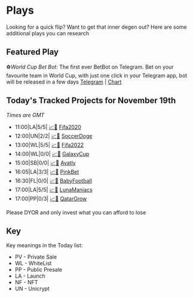 
# Plays

Looking for a quick flip? Want to get that inner degen out? Here are some additional plays you can research

## Featured Play

⚽️*World Cup Bet Bot:* The first ever BetBot on Telegram. Bet on your favourite team in World Cup, with just one click in your Telegram app, bot will be released in a few days 
[Telegram](https://t.me/worldcupbetbotcoin) | [Chart](https://poocoin.app/tokens/0xb413330408d15270b4d0f9f973de9bec007c12a5)

## Today's Tracked Projects for November 19th
_Times are GMT_

- 11:00|LA|5/5| [📈](https://poocoin.app/tokens/0xeff602978f3716302645c526f4cd429b64a5290f)[📲](https://www.pinksale.finance/launchpad/0x173DFC2B0d584E838B50faEf2bF8a31698f9Fb04?chain=BSC) [Fifa2020](https://t.me/FIFA2022CN100x)
- 12:00|UN|2/2| [📈](https://poocoin.app/tokens/0x4ef1dbe0a2367a716ffdb4c4357f5163ca208cc4)[📲](https://app.unicrypt.network/amm/pancake-v2/ilo/0x63356Bd5C0b19402A6C98dc904B8b2689C30398E) [SoccerDoge](https://t.me/SoccerDoge_global)
- 13:00|WL|5/5| [📈](https://poocoin.app/tokens/0xf1fa20228a94c305bf4cd55a765636b3665d4d20)[📲](https://www.pinksale.finance/launchpad/0x79A34e076A300Aec92FfA79aC271F31336031d74?chain=BSC) [Fifa2022](https://t.me/fifa2022OfficialCN)
- 14:00|WL|0/0| [📈](https://poocoin.app/tokens/0xd70da4e4ccb1075378ee7880de4d0ac0e7f2ffea)[📲](https://www.pinksale.finance/launchpad/0x33954A48382f06f2FE8D3D441ebB74D494Ffd60D?chain=BSC) [GalaxyCup](https://t.me/GalaxyCupGamefiOfficials)
- 15:00|SB|0/0| [📈](https://poocoin.app/tokens/0x83b79f74f225e8f9a29fc67cb1678e7909d7d73d)[📲](https://www.pinksale.finance/launchpad/0x7C71C053B9d405d691D12922FD97b19978E23E67?chain=BSC) [Avatly](https://t.me/avatly)
- 16:05|LA|3/3| [📈](https://poocoin.app/tokens/0x1446af29c56c0106147b42e020392fc8df3c8d40)[📲](https://www.pinksale.finance/launchpad/0x575D298A1eb0523f058C92fcefEf97DC0f2Bc643?chain=BSC) [PinkBet](https://t.me/PinkbetWC_io)
- 16:30|FL|0/0| [📈](https://poocoin.app/tokens/0x99507f96ea5235d72db8db3565b5ff2508b61ce7)[📲](https://www.pinksale.finance/launchpad/0x1ea915F3C12078cabf1b49b48F488A78642c4Df9?chain=BSC) [BabyFootball](https://t.me/babyfootballtoken)
- 17:00|LA|5/5| [📈](https://poocoin.app/tokens/0xc3855e3ab47a41a9294bf7a363efbe4e5281b632)[📲](https://www.pinksale.finance/launchpad/0x4e76459C948FF4bDB51731b431D73e883811D549?chain=BSC) [LunaManiacs](https://t.me/LunaManiacsCoin)
- 17:00|PP|0/3| [📈](https://poocoin.app/tokens/0x238f5cc8bd082895d1f832cef967e7bb7ba4f992)[📲](https://www.pinksale.finance/launchpad/0xEc835588D173f7279Be97d7e81038a2b8d4b4a27?chain=BSC) [QatarGrow](https://t.me/qatargrowofficial)


Please DYOR and only invest what you can afford to lose

## Key
Key meanings in the Today list:

- PV - Private Sale
- WL - WhiteList
- PP - Public Presale
- LA - Launch
- NF - NFT
- UN - Unicrypt